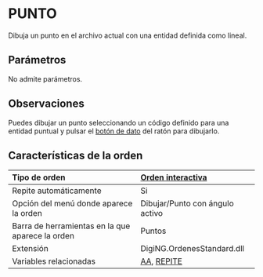 # PUNTO

Dibuja un punto en el archivo actual con una entidad definida como lineal.

## Parámetros

No admite parámetros.

## Observaciones

Puedes dibujar un punto seleccionando un código definido para una entidad puntual y pulsar el [botón de dato](punto.md) del ratón para dibujarlo.

## Características de la orden

| Tipo de orden | [Orden interactiva](punto.md) |
| :--- | :--- |
| Repite automáticamente | Si |
| Opción del menú donde aparece la orden | Dibujar/Punto con ángulo activo |
| Barra de herramientas en la que aparece la orden | Puntos |
| Extensión | DigiNG.OrdenesStandard.dll |
| Variables relacionadas | [AA](/digi3d-net/referencia/digi3d.net/ventana-de-dibujo/ordenes/p/AA.html), [REPITE](/digi3d-net/referencia/digi3d.net/ventana-de-dibujo/ordenes/p/REPITE.html) |

